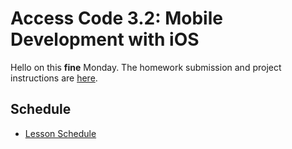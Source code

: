 # Access Code 3.2: Mobile Development with iOS

Hello on this **fine** Monday. The homework submission and project instructions are [here](/lessons/2_2_battleship_1/).

## Schedule

- [Lesson Schedule](/schedule.md)
